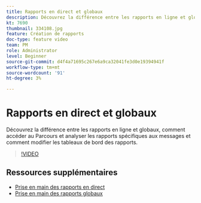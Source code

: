 ```yaml
---
title: Rapports en direct et globaux
description: Découvrez la différence entre les rapports en ligne et globaux, comment accéder au Parcours et analyser les rapports spécifiques aux messages et comment modifier les tableaux de bord des rapports.  
kt: 7690
thumbnail: 334108.jpg
feature: Création de rapports
doc-type: feature video
team: PM
role: Administrator
level: Beginner
source-git-commit: d4f4a71695c267e6a9ca32041fe3d0e19394941f
workflow-type: tm+mt
source-wordcount: '91'
ht-degree: 3%

---
```



# Rapports en direct et globaux

Découvrez la différence entre les rapports en ligne et globaux, comment accéder au Parcours et analyser les rapports spécifiques aux messages et comment modifier les tableaux de bord des rapports.  

>[!VIDEO](https://video.tv.adobe.com/v/334108?quality=12)

## Ressources supplémentaires

* [Prise en main des rapports en direct](https://experienceleague.adobe.com/docs/journey-optimizer/using/reporting/live-report/live-report.html)
* [Prise en main des rapports globaux](https://experienceleague.adobe.com/docs/journey-optimizer/using/reporting/global-report/global-report.html)

